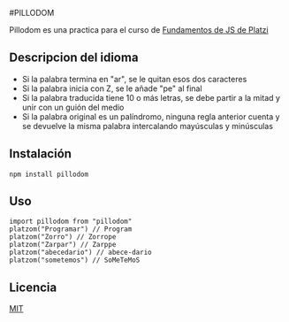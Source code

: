 #PILLODOM

Pillodom es una practica para el curso de [Fundamentos de JS de Platzi](https://platzi.com/js)

## Descripcion del idioma
- Si la palabra termina en "ar", se le quitan esos dos caracteres
- Si la palabra inicia con Z, se le añade "pe" al final
- Si la palabra traducida tiene 10 o más letras, se debe partir a la mitad y unir con un guión del medio
- Si la palabra original es un palíndromo, ninguna regla anterior cuenta y se devuelve la misma palabra intercalando mayúsculas y minúsculas

## Instalación 

``` 
npm install pillodom
```

## Uso
```
import pillodom from "pillodom"
platzom("Programar") // Program
platzom("Zorro") // Zorrope
platzom("Zarpar") // Zarppe
platzom("abecedario") // abece-dario
platzom("sometemos") // SoMeTeMoS

```


## Licencia
[MIT](https://opensource.org/licenses/MIT)